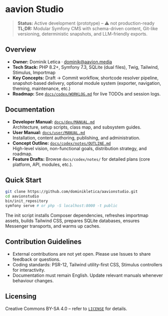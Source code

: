 # aavion Studio

> **Status:** Active development (prototype) – :warning: not production-ready  
> **TL;DR:** Modular Symfony CMS with schema-driven content, Git-like versioning, deterministic snapshots, and LLM-friendly exports.

## Overview
- **Owner:** Dominik Letica · dominik@aavion.media  
- **Tech Stack:** PHP 8.2+, Symfony 7.3, SQLite (dual files), Twig, Tailwind, Stimulus, Importmap  
- **Key Concepts:** Draft → Commit workflow, shortcode resolver pipeline, snapshot-based delivery, optional module system (exporter, navigation, theming, maintenance, etc.)
- **Roadmap:** See [`docs/codex/WORKLOG.md`](docs/codex/WORKLOG.md) for live TODOs and session logs.

## Documentation
- **Developer Manual:** [`docs/dev/MANUAL.md`](docs/dev/MANUAL.md)  
  Architecture, setup scripts, class map, and subsystem guides.
- **User Manual:** [`docs/user/MANUAL.md`](docs/user/MANUAL.md)  
  Installation, content authoring, publishing, and administration.
- **Concept Outline:** [`docs/codex/notes/OUTLINE.md`](docs/codex/notes/OUTLINE.md)  
  High-level vision, non-functional goals, distribution strategy, and roadmap.
- **Feature Drafts:** Browse `docs/codex/notes/` for detailed plans (core platform, API, modules, etc.).

## Quick Start
```bash
git clone https://github.com/dominikletica/aavionstudio.git
cd aavionstudio
bin/init_repository
symfony serve # or php -S localhost:8000 -t public
```

The init script installs Composer dependencies, refreshes importmap assets, builds Tailwind CSS, prepares SQLite databases, ensures Messenger transports, and warms up caches.

## Contribution Guidelines
- External contributions are not yet open. Please use Issues to share feedback or questions.
- Coding standards: PSR-12, Tailwind utility-first CSS, Stimulus controllers for interactivity.
- Documentation must remain English. Update relevant manuals whenever behaviour changes.

## Licensing
Creative Commons BY-SA 4.0 – refer to [`LICENSE`](LICENSE) for details.
